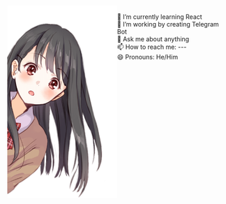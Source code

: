 <img align="left" width = 50% src="./girl.png"> <br>
    🌱 I’m currently learning React<br>
	🌱 I’m working by creating Telegram Bot<br>
    💬 Ask me about anything<br>
    📫 How to reach me: ---<br>
    😄 Pronouns: He/Him<br>
